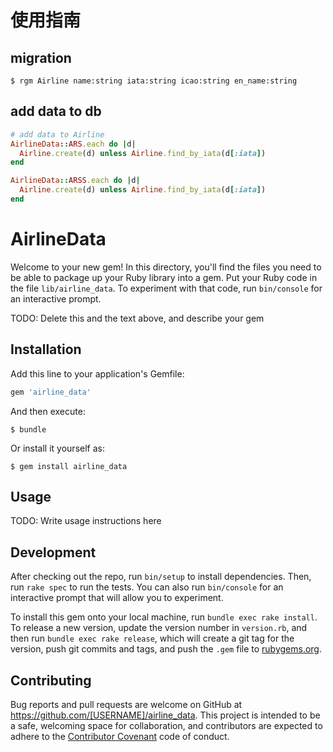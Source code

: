 # 使用指南

## migration

    $ rgm Airline name:string iata:string icao:string en_name:string


## add data to db

~~~ruby
# add data to Airline
AirlineData::ARS.each do |d|
  Airline.create(d) unless Airline.find_by_iata(d[:iata])
end

AirlineData::ARSS.each do |d|
  Airline.create(d) unless Airline.find_by_iata(d[:iata])
end
~~~



# AirlineData

Welcome to your new gem! In this directory, you'll find the files you need to be able to package up your Ruby library into a gem. Put your Ruby code in the file `lib/airline_data`. To experiment with that code, run `bin/console` for an interactive prompt.

TODO: Delete this and the text above, and describe your gem

## Installation

Add this line to your application's Gemfile:

```ruby
gem 'airline_data'
```

And then execute:

    $ bundle

Or install it yourself as:

    $ gem install airline_data

## Usage

TODO: Write usage instructions here

## Development

After checking out the repo, run `bin/setup` to install dependencies. Then, run `rake spec` to run the tests. You can also run `bin/console` for an interactive prompt that will allow you to experiment.

To install this gem onto your local machine, run `bundle exec rake install`. To release a new version, update the version number in `version.rb`, and then run `bundle exec rake release`, which will create a git tag for the version, push git commits and tags, and push the `.gem` file to [rubygems.org](https://rubygems.org).

## Contributing

Bug reports and pull requests are welcome on GitHub at https://github.com/[USERNAME]/airline_data. This project is intended to be a safe, welcoming space for collaboration, and contributors are expected to adhere to the [Contributor Covenant](http://contributor-covenant.org) code of conduct.

